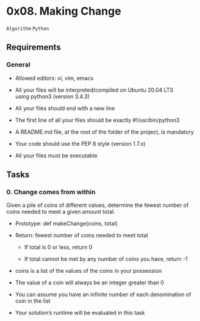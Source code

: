 0x08. Making Change
===================

`Algorithm` `Python`

Requirements
------------

### General

*   Allowed editors: vi, vim, emacs
    
*   All your files will be interpreted/compiled on Ubuntu 20.04 LTS using python3 (version 3.4.3)
    
*   All your files should end with a new line
    
*   The first line of all your files should be exactly #!/usr/bin/python3
    
*   A README.md file, at the root of the folder of the project, is mandatory
    
*   Your code should use the PEP 8 style (version 1.7.x)
    
*   All your files must be executable
    

Tasks
-----

### 0\. Change comes from within

Given a pile of coins of different values, determine the fewest number of coins needed to meet a given amount total.

*   Prototype: def makeChange(coins, total)
    
*   Return: fewest number of coins needed to meet total
    
    *   If total is 0 or less, return 0
        
    *   If total cannot be met by any number of coins you have, return -1
        
*   coins is a list of the values of the coins in your possession
    
*   The value of a coin will always be an integer greater than 0
    
*   You can assume you have an infinite number of each denomination of coin in the list
    
*   Your solution’s runtime will be evaluated in this task
